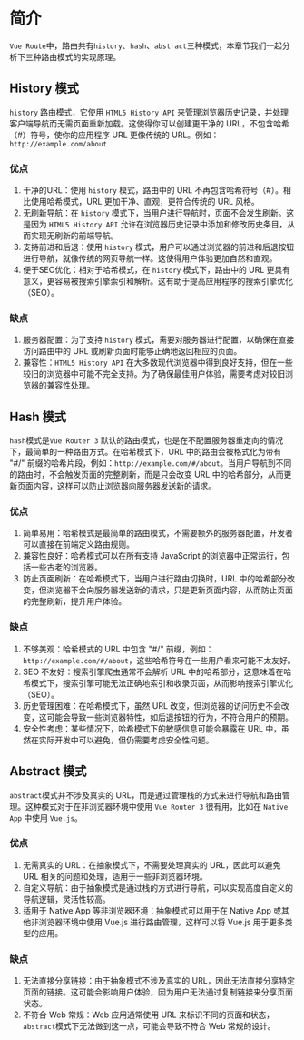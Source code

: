 # 简介

`Vue Route`中，路由共有`history`、`hash`、`abstract`三种模式，本章节我们一起分析下三种路由模式的实现原理。

## History 模式

`history` 路由模式，它使用 `HTML5 History API` 来管理浏览器历史记录，并处理客户端导航而无需页面重新加载。这使得你可以创建更干净的 URL，不包含哈希（#）符号，使你的应用程序 URL 更像传统的 URL。例如：`http://example.com/about`

### 优点

1. 干净的URL：使用 `history` 模式，路由中的 URL 不再包含哈希符号（#）。相比使用哈希模式，URL 更加干净、直观，更符合传统的 URL 风格。
2. 无刷新导航：在 `history` 模式下，当用户进行导航时，页面不会发生刷新。这是因为 `HTML5 History API` 允许在浏览器历史记录中添加和修改历史条目，从而实现无刷新的前端导航。
3. 支持前进和后退：使用 `history` 模式，用户可以通过浏览器的前进和后退按钮进行导航，就像传统的网页导航一样。这使得用户体验更加自然和直观。
4. 便于SEO优化：相对于哈希模式，在 `history` 模式下，路由中的 URL 更具有意义，更容易被搜索引擎索引和解析。这有助于提高应用程序的搜索引擎优化（SEO）。

### 缺点

1. 服务器配置：为了支持 `history` 模式，需要对服务器进行配置，以确保在直接访问路由中的 URL 或刷新页面时能够正确地返回相应的页面。
2. 兼容性：`HTML5 History API` 在大多数现代浏览器中得到良好支持，但在一些较旧的浏览器中可能不完全支持。为了确保最佳用户体验，需要考虑对较旧浏览器的兼容性处理。

## Hash 模式

`hash`模式是`Vue Router 3` 默认的路由模式，也是在不配置服务器重定向的情况下，最简单的一种路由方式。在哈希模式下，URL 中的路由会被格式化为带有 "#/" 前缀的哈希片段，例如：`http://example.com/#/about`。当用户导航到不同的路由时，不会触发页面的完整刷新，而是只会改变 URL 中的哈希部分，从而更新页面内容，这样可以防止浏览器向服务器发送新的请求。

### 优点

1. 简单易用：哈希模式是最简单的路由模式，不需要额外的服务器配置，开发者可以直接在前端定义路由规则。
2. 兼容性良好：哈希模式可以在所有支持 JavaScript 的浏览器中正常运行，包括一些古老的浏览器。
3. 防止页面刷新：在哈希模式下，当用户进行路由切换时，URL 中的哈希部分改变，但浏览器不会向服务器发送新的请求，只是更新页面内容，从而防止页面的完整刷新，提升用户体验。

### 缺点

1. 不够美观：哈希模式的 URL 中包含 "#/" 前缀，例如：`http://example.com/#/about`，这些哈希符号在一些用户看来可能不太友好。
2. SEO 不友好：搜索引擎爬虫通常不会解析 URL 中的哈希部分，这意味着在哈希模式下，搜索引擎可能无法正确地索引和收录页面，从而影响搜索引擎优化（SEO）。
3. 历史管理困难：在哈希模式下，虽然 URL 改变，但浏览器的访问历史不会改变，这可能会导致一些浏览器特性，如后退按钮的行为，不符合用户的预期。
4. 安全性考虑：某些情况下，哈希模式下的敏感信息可能会暴露在 URL 中，虽然在实际开发中可以避免，但仍需要考虑安全性问题。

## Abstract 模式  

`abstract`模式并不涉及真实的 URL，而是通过管理栈的方式来进行导航和路由管理。这种模式对于在非浏览器环境中使用 `Vue Router 3` 很有用，比如在 `Native App` 中使用 `Vue.js`。

### 优点

1. 无需真实的 URL：在抽象模式下，不需要处理真实的 URL，因此可以避免 URL 相关的问题和处理，适用于一些非浏览器环境。
2. 自定义导航：由于抽象模式是通过栈的方式进行导航，可以实现高度自定义的导航逻辑，灵活性较高。
3. 适用于 Native App 等非浏览器环境：抽象模式可以用于在 Native App 或其他非浏览器环境中使用 Vue.js 进行路由管理，这样可以将 Vue.js 用于更多类型的应用。

### 缺点

1. 无法直接分享链接：由于抽象模式不涉及真实的 URL，因此无法直接分享特定页面的链接。这可能会影响用户体验，因为用户无法通过复制链接来分享页面状态。
2. 不符合 Web 常规：Web 应用通常使用 URL 来标识不同的页面和状态，`abstract`模式下无法做到这一点，可能会导致不符合 Web 常规的设计。
